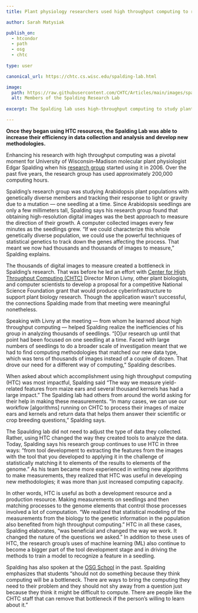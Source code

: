 ```yaml
---
title: Plant physiology researchers used high throughput computing to remedy research “bottleneck”

author: Sarah Matysiak

publish_on:
  - htcondor
  - path
  - osg
  - chtc
  
type: user

canonical_url: https://chtc.cs.wisc.edu/spalding-lab.html

image:
  path: https://raw.githubusercontent.com/CHTC/Articles/main/images/spaldinglab.jpg
  alt: Members of the Spalding Research Lab
  
excerpt: The Spalding lab uses high-throughput computing to study plant physiology

---
```


**Once they began using HTC resources, the Spalding Lab was able to increase their efficiency in data collection and analysis and develop new methodologies.**

  

Enhancing his research with high throughput computing was a pivotal moment for University of Wisconsin–Madison molecular plant physiologist Edgar Spalding when his [research group](https://spalding.botany.wisc.edu/) started using it in 2006. Over the past five years, the research group has used approximately 200,000 computing hours.

  

Spalding’s research group was studying Arabidopsis plant populations with genetically diverse members and tracking their response to light or gravity due to a mutation — one seedling at a time. Since Arabidopsis seedlings are only a few millimeters tall, Spalding says his research group found that obtaining high-resolution digital images was the best approach to measure the direction of their growth. A computer collected images every few minutes as the seedlings grew. “If we could characterize this whole genetically diverse population, we could use the powerful techniques of statistical genetics to track down the genes affecting the process. That meant we now had thousands and thousands of images to measure,” Spalding explains.

  

The thousands of digital images to measure created a bottleneck in Spalding’s research. That was before he led an effort with [Center for High Throughput Computing (CHTC)](https://chtc.cs.wisc.edu/) Director Miron Livny, other plant biologists, and computer scientists to develop a proposal for a competitive National Science Foundation grant that would produce cyberinfrastructure to support plant biology research. Though the application wasn’t successful, the connections Spalding made from that meeting were meaningful nonetheless.

  

Speaking with Livny at the meeting — from whom he learned about high throughput computing — helped Spalding realize the inefficiencies of his group in analyzing thousands of seedlings. “[O]ur research up until that point had been focused on one seedling at a time. Faced with large numbers of seedlings to do a broader scale of investigation meant that we had to find computing methodologies that matched our new data type, which was tens of thousands of images instead of a couple of dozen. That drove our need for a different way of computing,” Spalding describes.

  

When asked about which accomplishment using high throughput computing (HTC) was most impactful, Spalding said “The way we measure yield-related features from maize ears and several thousand kernels has had a large impact.” The Spalding lab had others from around the world asking for their help in making these measurements. “In many cases, we can use our workflow [algorithms] running on CHTC to process their images of maize ears and kernels and return data that helps them answer their scientific or crop breeding questions,” Spalding says.

  

The Spaulding lab did not need to adjust the type of data they collected. Rather, using HTC changed the way they created tools to analyze the data. Today, Spalding says his research group continues to use HTC in three ways: “from tool development to extracting the features from the images with the tool that you developed to applying it in the challenge of statistically matching it to elements of the results to elements of the genome.” As his team became more experienced in writing new algorithms to make measurements, they realized that HTC was useful in developing new methodologies; it was more than just increased computing capacity.

  

In other words, HTC is useful as both a development resource and a production resource. Making measurements on seedlings and then matching processes to the genome elements that control those processes involved a lot of computation. “We realized that statistical modeling of the measurements from the biology to the genetic information in the population also benefited from high throughput computing.” HTC in all these cases, Spalding elaborates, “was beneficial and changed the way we work. It changed the nature of the questions we asked.” In addition to these uses of HTC, the research group’s uses of machine learning (ML) also continue to become a bigger part of the tool development stage and in driving the methods to train a model to recognize a feature in a seedling.

  

Spalding has also spoken at the [OSG School](https://osg-htc.org/user-school-2023/) in the past. Spalding emphasizes that students “should not do something because they think computing will be a bottleneck. There are ways to bring the computing they need to their problem and they should not shy away from a question just because they think it might be difficult to compute. There are people like the CHTC staff that can remove that bottleneck if the person’s willing to learn about it.”
